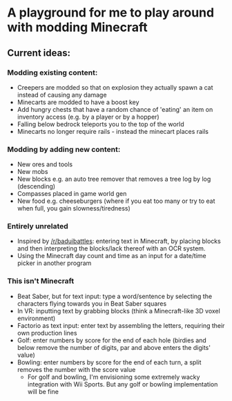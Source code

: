 # A playground for me to play around with modding Minecraft

## Current ideas:

### Modding existing content:

- Creepers are modded so that on explosion they actually spawn a cat instead of causing any damage
- Minecarts are modded to have a boost key
- Add hungry chests that have a random chance of 'eating' an item on inventory access (e.g. by a player or by a hopper)
- Falling below bedrock teleports you to the top of the world
- Minecarts no longer require rails - instead the minecart places rails

### Modding by adding new content:

- New ores and tools
- New mobs
- New blocks e.g. an auto tree remover that removes a tree log by log (descending)
- Compasses placed in game world gen
- New food e.g. cheeseburgers (where if you eat too many or try to eat when full, you gain slowness/tiredness)


### Entirely unrelated

- Inspired by [/r/baduibattles](https://old.reddit.com/r/baduibattles): entering text in Minecraft, by placing blocks and then interpreting the blocks/lack thereof with an OCR system.
- Using the Minecraft day count and time as an input for a date/time picker in another program


### This isn't Minecraft

- Beat Saber, but for text input: type a word/sentence by selecting the characters flying towards you in Beat Saber squares
- In VR: inputting text by grabbing blocks (think a Minecraft-like 3D voxel environment)
- Factorio as text input: enter text by assembling the letters, requiring their own production lines
- Golf: enter numbers by score for the end of each hole (birdies and below remove the number of digits, par and above enters the digits' value)
- Bowling: enter numbers by score for the end of each turn, a split removes the number with the score value
  - For golf and bowling, I'm envisioning some extremely wacky integration with Wii Sports. But any golf or bowling implementation will be fine
